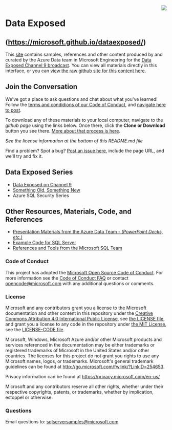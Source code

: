 <img style="float: right;" src="./graphics/solutions-microsoft-logo-small.png">

# Data Exposed
## (https://microsoft.github.io/dataexposed/)

This [site](https://microsoft.github.io/dataexposed/) contains samples, references and other content produced by and curated by the Azure Data  team in Microsoft Engineering for the [Data Exposed Channel 9 broadcast](https://channel9.msdn.com/Shows/Data-Exposed). You can view all materials directly in this interface, or you can [view the raw github site for this content here](https://github.com/microsoft/dataexposed).

## Join the Conversation

We've got a place to ask questions and chat about what you've learned! Follow the [terms and condidions of our Code of Conduct](https://opensource.microsoft.com/codeofconduct/), and [navigate here to post](https://github.com/microsoft/dataexposed/discussions). 

To download any of these materials to your local computer, navigate to the *github page* using the links below. Once there, click the **Clone or Download** button you see there. [More about that process is here](https://help.github.com/en/github/creating-cloning-and-archiving-repositories/cloning-a-repository). 

*See the license information at the bottom of this README.md file*

Find a problem? Spot a bug? [Post an issue here](https://github.com/Microsoft/sqlworkshops/issues), include the page URL, and we'll try and fix it.

## Data Exposed Series

- [Data Exposed on Channel 9](https://channel9.msdn.com/Shows/Data-Exposed)
- [Something Old, Something New](https://microsoft.github.io/dataexposed/sosn)
- Azure SQL Security Series

## Other Resources, Materials, Code, and References

- [Presentation Materials from the Azure Data Team - *(PowerPoint Decks, etc.)*](https://github.com/Microsoft/sqlworkshops/tree/master/References/README.MD#decks)
- [Example Code for SQL Server ](https://github.com/Microsoft/sqlworkshops/tree/master/References/README.MD#code)
- [References and Tools from the Microsoft SQL Team](https://github.com/Microsoft/sqlworkshops/tree/master/References/README.MD#links)

### Code of Conduct
This project has adopted the [Microsoft Open Source Code of Conduct](https://opensource.microsoft.com/codeofconduct/). For more information see the [Code of Conduct FAQ](https://opensource.microsoft.com/codeofconduct/faq/) or contact [opencode@microsoft.com](mailto:opencode@microsoft.com) with any additional questions or comments.

### License
Microsoft and any contributors grant you a license to the Microsoft documentation and other content in this repository under the [Creative Commons Attribution 4.0 International Public License](https://creativecommons.org/licenses/by/4.0/legalcode), see [the LICENSE file](https://github.com/MicrosoftDocs/mslearn-tailspin-spacegame-web/blob/master/LICENSE), and grant you a license to any code in the repository under [the MIT License](https://opensource.org/licenses/MIT), see the [LICENSE-CODE file](https://github.com/MicrosoftDocs/mslearn-tailspin-spacegame-web/blob/master/LICENSE-CODE).

Microsoft, Windows, Microsoft Azure and/or other Microsoft products and services referenced in the documentation
may be either trademarks or registered trademarks of Microsoft in the United States and/or other countries.
The licenses for this project do not grant you rights to use any Microsoft names, logos, or trademarks.
Microsoft's general trademark guidelines can be found at http://go.microsoft.com/fwlink/?LinkID=254653.

Privacy information can be found at https://privacy.microsoft.com/en-us/

Microsoft and any contributors reserve all other rights, whether under their respective copyrights, patents,
or trademarks, whether by implication, estoppel or otherwise.

### Questions
Email questions to: sqlserversamples@microsoft.com
